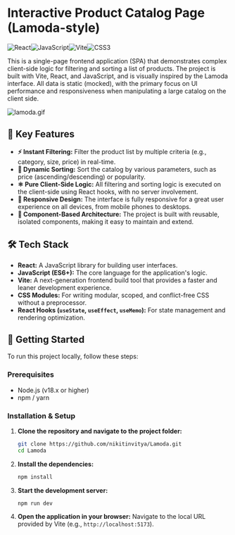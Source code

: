 # Interactive Product Catalog Page (Lamoda-style)

![React](https://img.shields.io/badge/react-%2320232a.svg?style=for-the-badge&logo=react&logoColor=%2361DAFB)![JavaScript](https://img.shields.io/badge/javascript-%23323330.svg?style=for-the-badge&logo=javascript&logoColor=%23F7DF1E)![Vite](https://img.shields.io/badge/vite-%23646CFF.svg?style=for-the-badge&logo=vite&logoColor=white)![CSS3](https://img.shields.io/badge/css3-%231572B6.svg?style=for-the-badge&logo=css3&logoColor=white)

This is a single-page frontend application (SPA) that demonstrates complex client-side logic for filtering and sorting a list of products. The project is built with Vite, React, and JavaScript, and is visually inspired by the Lamoda interface. All data is static (mocked), with the primary focus on UI performance and responsiveness when manipulating a large catalog on the client side.

![lamoda.gif](https://github.com/user-attachments/assets/a51792ba-85ed-40fe-9dd9-97e4fb273caf)
## 🌟 Key Features

*   **⚡️ Instant Filtering:** Filter the product list by multiple criteria (e.g., category, size, price) in real-time.
*   **🔁 Dynamic Sorting:** Sort the catalog by various parameters, such as price (ascending/descending) or popularity.
*   **⚛️ Pure Client-Side Logic:** All filtering and sorting logic is executed on the client-side using React hooks, with no server involvement.
*   **📱 Responsive Design:** The interface is fully responsive for a great user experience on all devices, from mobile phones to desktops.
*   **🧩 Component-Based Architecture:** The project is built with reusable, isolated components, making it easy to maintain and extend.

## 🛠️ Tech Stack

*   **React:** A JavaScript library for building user interfaces.
*   **JavaScript (ES6+):** The core language for the application's logic.
*   **Vite:** A next-generation frontend build tool that provides a faster and leaner development experience.
*   **CSS Modules:** For writing modular, scoped, and conflict-free CSS without a preprocessor.
*   **React Hooks (`useState`, `useEffect`, `useMemo`):** For state management and rendering optimization.

## 🚀 Getting Started

To run this project locally, follow these steps:

### Prerequisites

*   Node.js (v18.x or higher)
*   npm / yarn

### Installation & Setup

1.  **Clone the repository and navigate to the project folder:**
    ```bash
    git clone https://github.com/nikitinvitya/Lamoda.git
    cd Lamoda 
    ```

2.  **Install the dependencies:**
    ```bash
    npm install
    ```

3.  **Start the development server:**
    ```bash
    npm run dev
    ```

4.  **Open the application in your browser:**
    Navigate to the local URL provided by Vite (e.g., `http://localhost:5173`).
